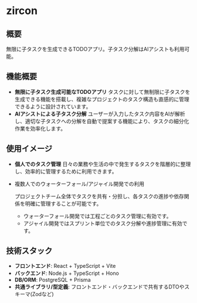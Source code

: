 # zircon

## 概要

無限に子タスクを生成できるTODOアプリ。子タスク分解はAIアシストも利用可能。

## 機能概要

- **無限に子タスク生成可能なTODOアプリ**
   タスクに対して無制限に子タスクを生成できる機能を搭載し、複雑なプロジェクトのタスク構造も直感的に管理できるように設計されています。
- **AIアシストによる子タスク分解**
   ユーザーが入力したタスク内容をAIが解析し、適切な子タスクへの分解を自動で提案する機能により、タスクの細分化作業を効率化します。

## 使用イメージ

- **個人でのタスク管理**
   日々の業務や生活の中で発生するタスクを階層的に整理し、効率的に管理するために利用できます。

- 複数人でのウォーターフォール/アジャイル開発での利用

  プロジェクトチーム全体でタスクを共有・分担し、各タスクの進捗や依存関係を明確に管理することが可能です。

  - ウォーターフォール開発では工程ごとのタスク管理に有効です。
  - アジャイル開発ではスプリント単位でのタスク分解や進捗管理に有効です。

## 技術スタック

- **フロントエンド**: React + TypeScript + Vite
- **バックエンド**: Node.js + TypeScript + Hono
- **DB/ORM**: PostgreSQL + Prisma
- **共通ライブラリ/型定義**: フロントエンド・バックエンドで共有するDTOやスキーマ(Zodなど)
